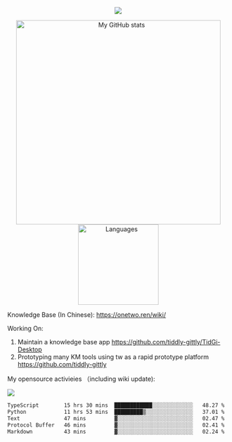 <a href="https://github.com/linonetwo">
    <p align="center">
        <img src="https://github-profile-trophy.vercel.app/?username=linonetwo&column=7&theme=onedark"/>
    </p>
</a>
<a align="center" href="https://github.com/linonetwo">
  <p align="center">
    <img src="https://github-readme-stats.vercel.app/api?username=linonetwo&show_icons=true&count_private=true" alt="My GitHub stats" width="465"/>
    <img src="https://github-readme-stats.vercel.app/api/top-langs/?username=linonetwo&layout=compact&langs_count=10" alt="Languages" height="183">
  </p>
</a>

Knowledge Base (In Chinese): https://onetwo.ren/wiki/

Working On: 

1. Maintain a knowledge base app https://github.com/tiddly-gittly/TidGi-Desktop
1. Prototyping many KM tools using tw as a rapid prototype platform https://github.com/tiddly-gittly

My opensource activieies （including wiki update):

![](https://visitor-badge.glitch.me/badge?page_id=linonetwo.linonetwo)

<!--START_SECTION:waka-->

```txt
TypeScript        15 hrs 30 mins  ████████████░░░░░░░░░░░░░   48.27 %
Python            11 hrs 53 mins  █████████▒░░░░░░░░░░░░░░░   37.01 %
Text              47 mins         ▓░░░░░░░░░░░░░░░░░░░░░░░░   02.47 %
Protocol Buffer   46 mins         ▓░░░░░░░░░░░░░░░░░░░░░░░░   02.41 %
Markdown          43 mins         ▓░░░░░░░░░░░░░░░░░░░░░░░░   02.24 %
```

<!--END_SECTION:waka-->

